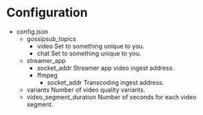 # Configuration
- config.json
    - gossipsub_topics
        - video
            Set to something unique to you.
        - chat
            Set to something unique to you.
    - streamer_app
        - socket_addr
            Streamer app video ingest address.
        - ffmpeg
            - socket_addr
                Transcoding ingest address.
    - variants
        Number of video quality variants.
    - video_segment_duration
        Number of seconds for each video segment.